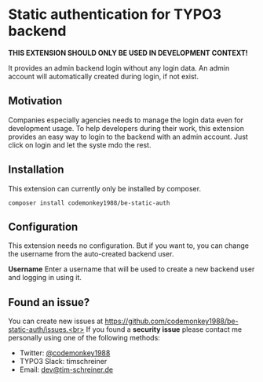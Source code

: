 # Static authentication for TYPO3 backend
**THIS EXTENSION SHOULD ONLY BE USED IN DEVELOPMENT CONTEXT!**

It provides an admin backend login without any login data. An admin account will 
automatically created during login, if not exist.

## Motivation
Companies especially agencies needs to manage the login data even for development usage.
To help developers during their work, this extension provides an easy way to login to the
backend with an admin account. Just click on login and let the syste mdo the rest.   

## Installation
This extension can currently only be installed by composer.

```
composer install codemonkey1988/be-static-auth
```

## Configuration

This extension needs no configuration. But if you want to, you can change the username from
the auto-created backend user.

**Username**
Enter a username that will be used to create a new backend user and logging in using it. 

## Found an issue?

You can create new issues at https://github.com/codemonkey1988/be-static-auth/issues.<br>
If you found a **security issue** please contact me personally using one of the following methods:
* Twitter: [@codemonkey1988](https://twitter.com/Codemonkey1988)
* TYPO3 Slack: timschreiner
* Email: [dev@tim-schreiner.de](dev@tim-schreiner.de)
